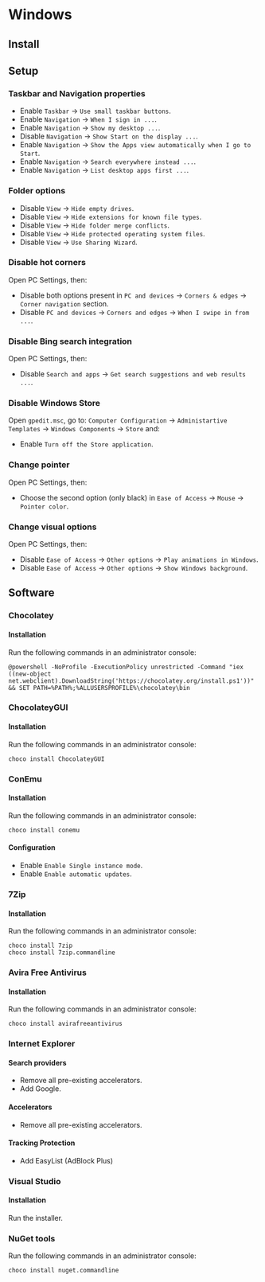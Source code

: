 # Windows

## Install

## Setup

### Taskbar and Navigation properties

* Enable  `Taskbar` → `Use small taskbar buttons`.
* Enable  `Navigation` → `When I sign in ...`.
* Enable  `Navigation` → `Show my desktop ...`.
* Disable `Navigation` → `Show Start on the display ...`.
* Enable  `Navigation` → `Show the Apps view automatically when I go to Start`.
* Enable  `Navigation` → `Search everywhere instead ...`.
* Enable  `Navigation` → `List desktop apps first ...`.

### Folder options

* Disable `View` → `Hide empty drives`.
* Disable `View` → `Hide extensions for known file types`.
* Disable `View` → `Hide folder merge conflicts`.
* Disable `View` → `Hide protected operating system files`.
* Disable `View` → `Use Sharing Wizard`.

### Disable hot corners

Open PC Settings, then:

* Disable both options present in `PC and devices` → `Corners & edges` → `Corner navigation` section.
* Disable `PC and devices` → `Corners and edges` → `When I swipe in from ...`.

### Disable Bing search integration

Open PC Settings, then:

* Disable `Search and apps` → `Get search suggestions and web results ...`.

### Disable Windows Store

Open `gpedit.msc`, go to: `Computer Configuration` → `Administartive Templates` → `Windows Components` → `Store` and:

* Enable `Turn off the Store application`.

### Change pointer

Open PC Settings, then:

* Choose the second option (only black) in `Ease of Access` → `Mouse` → `Pointer color`.

### Change visual options

Open PC Settings, then:

* Disable `Ease of Access` → `Other options` → `Play animations in Windows`.
* Disable `Ease of Access` → `Other options` → `Show Windows background`.

## Software

### Chocolatey

#### Installation

Run the following commands in an administrator console:

```
@powershell -NoProfile -ExecutionPolicy unrestricted -Command "iex ((new-object net.webclient).DownloadString('https://chocolatey.org/install.ps1'))" && SET PATH=%PATH%;%ALLUSERSPROFILE%\chocolatey\bin
```

### ChocolateyGUI

#### Installation

Run the following commands in an administrator console:

```
choco install ChocolateyGUI
```

### ConEmu

#### Installation

Run the following commands in an administrator console:

```
choco install conemu
```

#### Configuration

* Enable `Enable Single instance mode`.
* Enable `Enable automatic updates`.

### 7Zip

#### Installation

Run the following commands in an administrator console:

```
choco install 7zip
choco install 7zip.commandline
```

### Avira Free Antivirus

#### Installation

Run the following commands in an administrator console:

```
choco install avirafreeantivirus
```

### Internet Explorer

#### Search providers

* Remove all pre-existing accelerators.
* Add Google.

#### Accelerators

* Remove all pre-existing accelerators.

#### Tracking Protection

* Add EasyList (AdBlock Plus)

### Visual Studio

#### Installation

Run the installer.

### NuGet tools

Run the following commands in an administrator console:

```
choco install nuget.commandline
```
